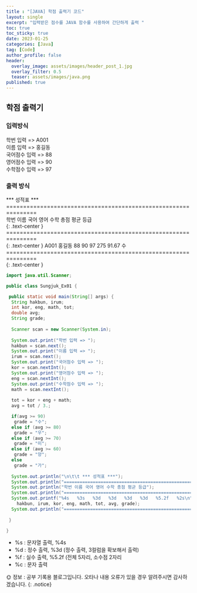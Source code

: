 ```yaml
---
title : "[JAVA] 학점 출력기 코드"
layout: single
excerpt: "입력받은 점수를 JAVA 함수를 사용하여 간단하게 출력 "
toc: true
toc_sticky: true
date: 2023-01-25
categories: [Java]
tag: [Code]
author_profile: false
header:
  overlay_image: assets/images/header_post_1.jpg
  overlay_filter: 0.5 
  teaser: assets/images/java.png
published: true
---
```


## 학점 출력기

### 입력방식  
학번 입력 => A001  
이름 입력 => 홍길동  
국어점수 입력 => 88  
영어점수 입력 => 90  
수학점수 입력 => 97  

### 출력 방식  

\*\*\* 성적표 ***  
\===============================================================  
학번      이름  국어 영어 수학 총점  평균   등급  
{: .text-center }
\===============================================================  
{: .text-center }
A001   홍길동    88    90    97   275   91.67    수  
\===============================================================  
{: .text-center }

```java
import java.util.Scanner;

public class Sungjuk_Ex01 {

 public static void main(String[] args) {
  String hakbun, irum;
  int kor, eng, math, tot;
  double avg;
  String grade;
  
  Scanner scan = new Scanner(System.in);
  
  System.out.print("학번 입력 => ");
  hakbun = scan.next();
  System.out.print("이름 입력 => ");
  irum = scan.next();
  System.out.print("국어점수 입력 => ");
  kor = scan.nextInt();
  System.out.print("영어점수 입력 => ");
  eng = scan.nextInt();
  System.out.print("수학점수 입력 => ");
  math = scan.nextInt();
  
  tot = kor + eng + math;
  avg = tot / 3.;

  if(avg >= 90)
   grade = "수";
  else if (avg >= 80)
   grade = "우";
  else if (avg >= 70)
   grade = "미";
  else if (avg >= 60)
   grade = "양";
  else 
   grade = "가";
  
  System.out.println("\n\t\t *** 성적표 ***");
  System.out.println("===============================================================");
  System.out.println("학번 이름 국어 영어 수학 총점 평균 등급");
  System.out.println("===============================================================");
  System.out.printf("%4s   %3s   %3d   %3d   %3d   %3d   %5.2f   %2s\n",
    hakbun, irum, kor, eng, math, tot, avg, grade);
  System.out.println("===============================================================");
  
 }

}
```  

- %s : 문자열 출력, %4s  
- %d : 정수 출력, %3d (정수 출력, 3컬럼을 확보해서 출력)  
- %f : 실수 출력, %5.2f (전체 5자리, 소수점 2자리  
- %c : 문자 출력

🌞 정보 : 공부 기록용 블로그입니다. 오타나 내용 오류가 있을 경우 알려주시면 감사하겠습니다.
{: .notice}
